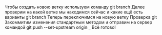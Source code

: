 Чтобы создать новою ветку используем команду git branch
Далее проверим на какой ветке мы находимся сейчас и какие ещё есть варианты git branch
Теперь переключимся на новую ветку
Проверка git
Закоммитим изменения стандартным методом и отправим на сервер командой git push --set-upstream origin _
Всё готово!
